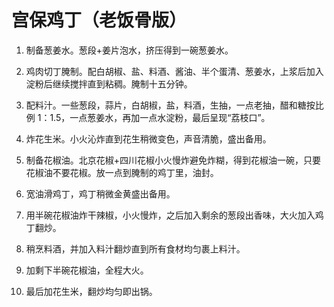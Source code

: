 # 宫保鸡丁（老饭骨版）

1. 制备葱姜水。葱段+姜片泡水，挤压得到一碗葱姜水。

2. 鸡肉切丁腌制。配白胡椒、盐、料酒、酱油、半个蛋清、葱姜水，上浆后加入淀粉后继续搅拌直到粘稠。腌制十五分钟。

3. 配料汁。一些葱段，蒜片，白胡椒，盐，料酒，生抽，一点老抽，醋和糖按比例 1：1.5，一点葱姜水，再加一点水淀粉，最后呈现“荔枝口”。

4. 炸花生米。小火沁炸直到花生稍微变色，声音清脆，盛出备用。

5. 制备花椒油。北京花椒+四川花椒小火慢炸避免炸糊，得到花椒油一碗，只要花椒油不要花椒。放一点到腌制的鸡丁里，油封。

6. 宽油滑鸡丁，鸡丁稍微金黄盛出备用。

7. 用半碗花椒油炸干辣椒，小火慢炸，之后加入剩余的葱段出香味，大火加入鸡丁翻炒。

8. 稍烹料酒，并加入料汁翻炒直到所有食材均匀裹上料汁。

9. 加剩下半碗花椒油，全程大火。

10. 最后加花生米，翻炒均匀即出锅。
